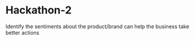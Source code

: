 # Hackathon-2
Identify the sentiments about the product/brand can help the business take better actions
